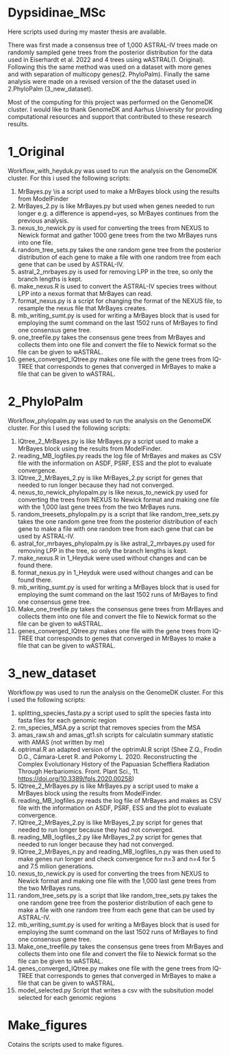 # Dypsidinae_MSc
Here scripts used during my master thesis are available.

There was first made a consensus tree of 1,000 ASTRAL-IV trees made on randomly sampled gene trees from the posterior distribution for the data used in Eiserhardt et al. 2022 and 4 trees using wASTRAL(1. Original). Following this the same method was used on a dataset with more genes and with separation of multicopy genes(2. PhyloPalm). Finally the same analysis were made on a revised version of the the dataset used in 2.PhyloPalm (3_new_dataset).

Most of the computing for this project was performed on the GenomeDK cluster. I would like to thank GenomeDK and Aarhus University for providing computational resources and support that contributed to these research results.

# 1_Original
Workflow_with_heyduk.py was used to run the analysis on the GenomeDK cluster. For this i used the following scripts:

1. MrBayes.py \is a script used to make a MrBayes block using the results from ModelFinder 
2. MrBayes_2.py is like MrBayes.py but used when genes needed to run longer e.g. a difference is append=yes, so MrBayes continues from the previous analysis.
3. nexus_to_newick.py is used for converting the trees from NEXUS to Newick format and gather 1000 gene trees from the two MrBayes runs into one file.
4. random_tree_sets.py takes the one random gene tree from the posterior distribution of each gene to make a file with one random tree from each gene that can be used by ASTRAL-IV.
5. astral_2_mrbayes.py is used for removing LPP in the tree, so only the branch lengths is kept.
6. make_nexus.R is used to convert the ASTRAL-IV species trees without LPP into a nexus format that MrBayes can read.
7. format_nexus.py is a script for changing the format of the NEXUS file, to resample the nexus file that MrBayes creates.
8. mb_writing_sumt.py is used for writing a MrBayes block that is used for employing the sumt command on the last 1502 runs of MrBayes to find one consensus gene tree.
9. one_treefile.py takes the consensus gene trees from MrBayes and collects them into one file and convert the file to Newick format so the file can be given to wASTRAL.
10. genes_converged_IQtree.py makes one file with the gene trees from IQ-TREE that corresponds to genes that converged in MrBayes to make a file that can be given to wASTRAL.


# 2_PhyloPalm
Workflow_phylopalm.py was used to run the analysis on the GenomeDK cluster. For this I used the following scripts:

1. IQtree_2_MrBayes.py is like MrBayes.py  a script used to make a MrBayes block using the results from ModelFinder. 
2. reading_MB_logfiles.py reads the log file of MrBayes and makes as CSV file with the information on ASDF, PSRF, ESS and the plot to evaluate convergence. 
3. IQtree_2_MrBayes_2.py is like MrBayes_2.py script for genes that needed to run longer because they had not converged.
4. nexus_to_newick_phylopalm.py is  like nexus_to_newick.py used for converting the trees from NEXUS to Newick format and making one file with the 1,000 last gene trees from the two MrBayes runs.
5. random_treesets_phylopalm.py is a script that like random_tree_sets.py takes the one random gene tree from the posterior distribution of each gene to make a file with one random tree from each gene that can be used by ASTRAL-IV.
6. astral_for_mrbayes_phylopalm.py is like astral_2_mrbayes.py used for removing LPP in the tree, so only the branch lengths is kept.
7. make_nexus.R in 1_Heyduk were used without changes and can be found there.
8. format_nexus.py  in 1_Heyduk were used without changes and can be found there.
9. mb_writing_sumt.py is used for writing a MrBayes block that is used for employing the sumt command on the last 1502 runs of MrBayes to find one consensus gene tree.
10. Make_one_treefile.py takes the consensus gene trees from MrBayes and collects them into one file and convert the file to Newick format so the file can be given to wASTRAL.
11. genes_converged_IQtree.py makes one file with the gene trees from IQ-TREE that corresponds to genes that converged in MrBayes to make a file that can be given to wASTRAL.

# 3_new_dataset
Workflow.py was used to run the analysis on the GenomeDK cluster. For this I used the following scripts:

1. splitting_species_fasta.py a script used to split the species fasta into fasta files for each genomic region
2. rm_species_MSA.py a script that removes species from the MSA
3. amas_raw.sh and amas_gt1.sh scripts for calculatin summary statistic with AMAS (not written by me)
4. optrimal.R an adapted version of the optrimAl.R script (Shee Z.Q., Frodin D.G., Cámara-Leret R. and Pokorny L. 2020. Reconstructing the Complex Evolutionary History of the Papuasian Schefflera Radiation Through Herbariomics. Front. Plant Sci., 11. https://doi.org/10.3389/fpls.2020.00258)
5. IQtree_2_MrBayes.py is like MrBayes.py  a script used to make a MrBayes block using the results from ModelFinder. 
6. reading_MB_logfiles.py reads the log file of MrBayes and makes as CSV file with the information on ASDF, PSRF, ESS and the plot to evaluate convergence. 
7. IQtree_2_MrBayes_2.py is like MrBayes_2.py script for genes that needed to run longer because they had not converged.
8. reading_MB_logfiles_2.py like MrBayes_2.py script for genes that needed to run longer because they had not converged.
9. IQtree_2_MrBayes_n.py and reading_MB_logfiles_n.py was then used to make genes run longer and check convergence for n=3 and n=4 for 5 and 7.5 milion generations.
10. nexus_to_newick.py is used for converting the trees from NEXUS to Newick format and making one file with the 1,000 last gene trees from the two MrBayes runs.
11. random_tree_sets.py is a script that like random_tree_sets.py takes the one random gene tree from the posterior distribution of each gene to make a file with one random tree from each gene that can be used by ASTRAL-IV.
12. mb_writing_sumt.py is used for writing a MrBayes block that is used for employing the sumt command on the last 1502 runs of MrBayes to find one consensus gene tree.
13. Make_one_treefile.py takes the consensus gene trees from MrBayes and collects them into one file and convert the file to Newick format so the file can be given to wASTRAL.
14. genes_converged_IQtree.py makes one file with the gene trees from IQ-TREE that corresponds to genes that converged in MrBayes to make a file that can be given to wASTRAL.
15. model_selected.py Script that writes a csv with the subsitution model selected for each genomic regions


# Make_figures
Cotains the scripts used to make figures.



